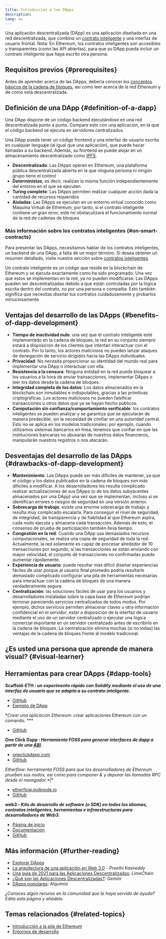 ```yaml
---
title: Introducción a las DApps
description:
lang: es
---
```


Una aplicación descentralizada (DApp) es una aplicación diseñada en una red descentralizada, que combina un [contrato inteligente](/developers/docs/smart-contracts/) y una interfaz de usuario frontal. Nota: En Ethereum, los contratos inteligentes son accesibles y transparentes (como las API abiertas), para que su DApp pueda incluir un contrato inteligente que haya escrito otra persona.

## Requisitos previos {#prerequisites}

Antes de aprender acerca de las DApps, debería conocer los [conceptos básicos de la cadena de bloques](/developers/docs/intro-to-ethereum/), así como leer acerca de la red Ethereum y de como está descentralizada.

## Definición de una DApp {#definition-of-a-dapp}

Una DApp dispone de un código backend ejecutándose en una red descentralizada punto a punto. Compare esto con una aplicación, en la que el código backend se ejecuta en servidores centralizados.

Una DApp puede tener un código frontend y una interfaz de usuario escrita en cualquier lenguaje (al igual que una aplicación), que puede hacer llamadas a su backend. Además, su frontend se puede alojar en un almacenamiento descentralizado como [IPFS](https://ipfs.io/).

- **Descentralizado**: Las DApps operan en Ethereum, una plataforma pública descentralizada abierta en la que ninguna persona ni ningún grupo tiene el control
- **Deterministas**, es decir, realizan la misma función independientemente del entorno en el que se ejecuten
- **Turing complete**: Las DApps permiten realizar cualquier acción dada la cantidad de recursos requeridos
- **Aisladas**: Las DApps se ejecutan en un entorno virtual conocido como Máquina Virtual de Ethereum; por tanto, si el contrato inteligente contiene un gran error, este no obstaculizará el funcionamiento normal de la red de cadenas de bloques

### Más información sobre los contratos inteligentes {#on-smart-contracts}

Para presentar las DApps, necesitamos hablar de los contratos inteligentes, un backend de una DApp, a falta de un mejor término. Si desea obtener un resumen detallado, visite nuestra sección sobre [contratos inteligentes](/developers/docs/smart-contracts/).

Un contrato inteligente es un código que reside en la blockchain de Ethereum y se ejecuta exactamente como ha sido programado. Una vez que estos se implementan en la red, ya no pueden modificarse. Las DApps pueden ser descentralizadas debido a que están controladas por la lógica escrita dentro del contrato, no por una persona o compañía. Esto también significa que necesitas diseñar tus contratos cuidadosamente y probarlos minuciosamente.

## Ventajas del desarrollo de las DApps {#benefits-of-dapp-development}

- **Tiempo de inactividad nulo**: una vez que el contrato inteligente esté implementado en la cadena de bloques, la red en su conjunto siempre estará a disposición de los clientes que intentan interactuar con el contrato. Por lo tanto, los actores maliciosos no pueden lanzar ataques de denegación de servicio dirigidos hacia las DApps individuales.
- **Privacidad**: No necesita proporcionar su identidad del mundo real para implementar una DApp o interactuar con ella.
- **Resistencia a la censura**: Ninguna entidad en la red puede bloquear a los usuarios a la hora de enviar transacciones, implementar DApps o leer los datos desde la cadena de bloques.
- **Integridad completa de los datos**: Los datos almacenados en la blockchain son inmutables e indisputables, gracias a las primitivas criptográficas. Los actores maliciosos no pueden falsificar transacciones u otros datos que ya se hayan hecho públicos.
- **Computación sin confianza/comportamiento verificable**: los contratos inteligentes se pueden analizar y se garantiza que se ejecutarán de manera predecible, sin la necesidad de confiar en una autoridad central. Esto no se aplica en los modelos tradicionales; por ejemplo, cuando utilizamos sistemas bancarios en línea, tenemos que confiar en que las instituciones bancarias no abusarán de nuestros datos financieros, manipularán nuestros registros o nos atacarán.

## Desventajas del desarrollo de las DApps {#drawbacks-of-dapp-development}

- **Mantenimiento**: Las DApps puede ser más difíciles de mantener, ya que el código y los datos publicados en la cadena de bloques son más difíciles a modificar. A los desarrolladores les resulta complicado realizar actualizaciones de sus DApps (o de los datos subyacentes almacenados por una DApp) una vez que se implementan, incluso si se identifican errores o riesgos de seguridad en una versión anterior.
- **Sobrecarga de trabajo**: existe una enorme sobrecarga de trabajo y resulta muy complicado escalarla. Para conseguir el nivel de seguridad, de integridad, de transparencia y de fiabilidad al que Ethereum aspira, cada nodo ejecuta y almacena cada transacción. Además de esto, el consenso de prueba de participación también lleva tiempo.
- **Congestión en la red**: Cuando una DApp usa demasiados recursos computacionales, se realiza una copia de seguridad de toda la red. Actualmente, la red solamente es capaz de procesar alrededor de 10 transacciones por segundo; si las transacciones se están enviando con mayor velocidad, el conjunto de transacciones no confirmadas puede aumentar rápidamente.
- **Experiencia de usuario**: puede resultar más difícil diseñar experiencias fáciles de usar porque al usuario final promedio podría resultarle demasiado complicado configurar una pila de herramientas necesarias para interactuar con la cadena de bloques de una manera verdaderamente segura.
- **Centralización**: las soluciones fáciles de usar para los usuarios y desarrolladores instaladas sobre la capa base de Ethereum podrían terminar pareciendo servicios centralizados de todos modos. Por ejemplo, dichos servicios permiten almacenar claves u otra información confidencial en el servidor, estar a disposición de la interfaz de usuario mediante el uso de un servidor centralizado o ejecutar una lógica comercial importante en un servidor centralizado antes de escribirlo en la cadena de bloques. La centralización elimina muchas (si no todas) las ventajas de la cadena de bloques frente al modelo tradicional.

## ¿Es usted una persona que aprende de manera visual? {#visual-learner}

<YouTube id="F50OrwV6Uk8" />

## Herramientas para crear DApps {#dapp-tools}

**Scaffold-ETH _: un experimento rápido con Solidity mediante el uso de una interfaz de usuario que se adapta a su contrato inteligente._**

- [GitHub](https://github.com/austintgriffith/scaffold-eth)
- [Ejemplo de DApp](https://punkwallet.io/)

**Crear una aplicación Ethereum*: crear aplicaciones Ethereum con un comando. ***

- [GitHub](https://github.com/paulrberg/create-eth-app)

**One Click Dapp _: Herramienta FOSS para generar interfaces de dapp a partir de una [ABI](/glossary/#abi)._**

- [oneclickdapp.com](https://oneclickdapp.com)
- [GitHub](https://github.com/oneclickdapp/oneclickdapp-v1)

**Etherflow*: herramienta FOSS para que los desarrolladores de Ethereum prueben sus nodos, así como para componer & y depurar las llamadas RPC desde el navegador.*|**

- [etherflow.quiknode.io](https://etherflow.quiknode.io/)
- [GitHub](https://github.com/abunsen/etherflow)

**web3 _- Kits de desarrollo de software (o SDK) en todos los idiomas, contratos inteligentes, herramientas e infraestructuras para desarrolladores de Web3._**

- [Página de inicio](https://thirdweb.com/)
- [Documentación](https://portal.thirdweb.com/)
- [GitHub](https://github.com/thirdweb-dev/)

## Más información {#further-reading}

- [Explorar DApps](/dapps)
- [La arquitectura de una aplicación en Web 3.0](https://www.preethikasireddy.com/post/the-architecture-of-a-web-3-0-application) - _Preethi Kasireddy_
- [Una guía de 2021 para las Aplicaciones Descentralizadas](https://limechain.tech/blog/what-are-dapps-the-2021-guide/): _LimeChain_
- [¿Qué son las Aplicaciones Descentralizadas?](https://www.gemini.com/cryptopedia/decentralized-applications-defi-dapps): _Gemini_
- [DApps populares](https://www.alchemy.com/dapps): _Alquimia_

_¿Conoces algún recurso en la comunidad que te haya servido de ayuda? Edita esta página y añádelo._

## Temas relacionados {#related-topics}

- [Introducción a la pila de Ethereum](/developers/docs/ethereum-stack/)
- [Entornos de desarrollo](/developers/docs/frameworks/)
